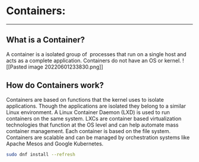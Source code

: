 # Containers:
---

## What is a Container?
A container is a isolated group of  processes that run on a single host and acts as a complete application. Containers do not have an OS or kernel.
![[Pasted image 20220601233830.png]]

## How do Containers work?
Containers are based on functions that the kernel uses to isolate applications. Though the applications are isolated they belong to a similar Linux environment. A Linux Container Daemon (LXD) is used to run containers on the same system. LXCs are container based virtualization technologies that function at the OS level and can help automate mass container management. Each container is based on the file system. Containers are scalable and can be managed by orchestration systems like Apache Mesos and Google Kubernetes.
```bash
sudo dnf install --refresh
```


## 